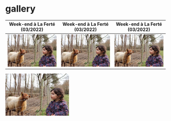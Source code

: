 # gallery

| Week-end à La Ferté (03/2022)  | Week-end à La Ferté (03/2022) | Week-end à La Ferté (03/2022) |
| ------------- | ------------- | ------------- |
| [<img src="https://github.com/Illymor/illymor.github.io/blob/main/gallery/2022.03-we-la-ferte.jpg" width="200">](http://google.com.au/)  | <img src="https://github.com/Illymor/illymor.github.io/blob/main/gallery/2022.03-we-la-ferte.jpg" alt="drawing" width="200"/>  | <img src="https://github.com/Illymor/illymor.github.io/blob/main/gallery/2022.03-we-la-ferte.jpg" alt="drawing" width="200"/>  |


<a href="http://example.com/" target="_blank">
<img src="https://github.com/Illymor/illymor.github.io/blob/main/gallery/2022.03-we-la-ferte.jpg" width="200">
</a>
